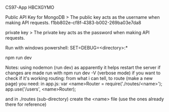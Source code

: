 
CS97-App
HBCXGYMO

Public API Key for MongoDB > The public key acts as the username when making API requests.
f1bb802e-cf8f-4383-b002-269ba03e7da8

private key > The private key acts as the password when making API requests.

Run with windows powershell:
SET=DEBUG=\<directory\>:*

npm run dev

Notes:
using nodemon (run dev) as apparently it helps restart the server if changes are made
run with npm run dev -V (verbose mode) if you want to check if it's working
routing: from what i can tell, to route (make a new page) you need:
in app.js:
var \<name\>Router = require('./routes/\<name\>');
app.use('/users', \<name\>Router);

and in ./routes (sub-directory)
create the \<name\> file
(use the ones already there for reference)
